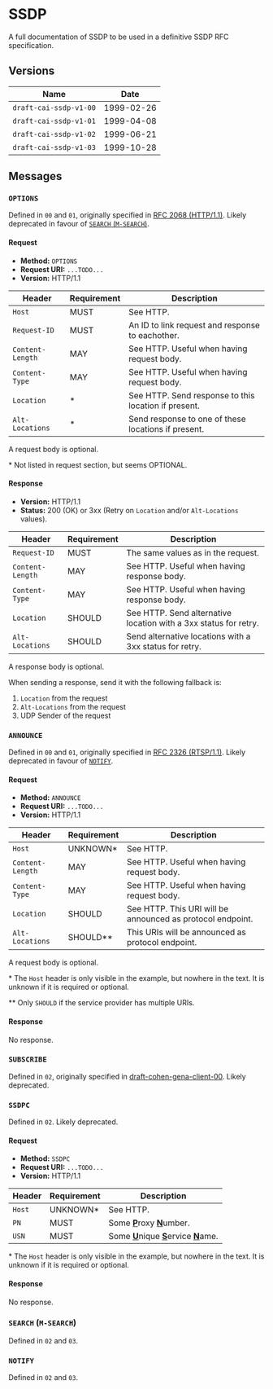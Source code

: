 # SSDP

A full documentation of SSDP to be used in a definitive SSDP RFC specification.

## Versions

| Name | Date |
| - | - |
| `draft-cai-ssdp-v1-00` | 1999-02-26 |
| `draft-cai-ssdp-v1-01` | 1999-04-08 |
| `draft-cai-ssdp-v1-02` | 1999-06-21 |
| `draft-cai-ssdp-v1-03` | 1999-10-28 |

## Messages

### `OPTIONS`

Defined in `00` and `01`, originally specified in [RFC 2068 (HTTP/1.1)](https://tools.ietf.org/html/rfc2068). Likely deprecated in favour of [`SEARCH` (`M-SEARCH`)](#search-m-search).

#### Request

 - **Method:** `OPTIONS`
 - **Request URI:** `...TODO...`
 - **Version:** HTTP/1.1

| Header | Requirement | Description |
| - | - | - |
| `Host` | MUST | See HTTP. |
| `Request-ID` | MUST | An ID to link request and response to eachother. |
| `Content-Length` | MAY | See HTTP. Useful when having request body. |
| `Content-Type` | MAY | See HTTP. Useful when having request body. |
| `Location` | \* | See HTTP. Send response to this location if present. |
| `Alt-Locations` | \* | Send response to one of these locations if present. |

A request body is optional.

\* Not listed in request section, but seems OPTIONAL.

#### Response

 - **Version:** HTTP/1.1
 - **Status:** 200 (OK) or 3xx (Retry on `Location` and/or `Alt-Locations` values).

| Header | Requirement | Description |
| - | - | - |
| `Request-ID` | MUST | The same values as in the request. |
| `Content-Length` | MAY | See HTTP. Useful when having response body. |
| `Content-Type` | MAY | See HTTP. Useful when having response body. |
| `Location` | SHOULD | See HTTP. Send alternative location with a 3xx status for retry. |
| `Alt-Locations` | SHOULD | Send alternative locations with a 3xx status for retry. |

A response body is optional.

When sending a response, send it with the following fallback is:
 1. `Location` from the request
 2. `Alt-Locations` from the request
 3. UDP Sender of the request

### `ANNOUNCE`

Defined in `00` and `01`, originally specified in [RFC 2326 (RTSP/1.1)](https://tools.ietf.org/html/rfc2326). Likely deprecated in favour of [`NOTIFY`](#notify).

#### Request

 - **Method:** `ANNOUNCE`
 - **Request URI:** `...TODO...`
 - **Version:** HTTP/1.1

| Header | Requirement | Description |
| - | - | - |
| `Host` | UNKNOWN\* | See HTTP. |
| `Content-Length` | MAY | See HTTP. Useful when having request body. |
| `Content-Type` | MAY | See HTTP. Useful when having request body. |
| `Location` | SHOULD | See HTTP. This URI will be announced as protocol endpoint. |
| `Alt-Locations` | SHOULD\*\* | This URIs will be announced as protocol endpoint. |

A request body is optional.

\* The `Host` header is only visible in the example, but nowhere in the text. It is unknown if it is required or optional.

\*\* Only `SHOULD` if the service provider has multiple URIs.

#### Response

No response.

### `SUBSCRIBE`

Defined in `02`, originally specified in [draft-cohen-gena-client-00](https://tools.ietf.org/html/draft-cohen-gena-client-00). Likely deprecated.

### `SSDPC`

Defined in `02`. Likely deprecated.

#### Request

 - **Method:** `SSDPC`
 - **Request URI:** `...TODO...`
 - **Version:** HTTP/1.1

| Header | Requirement | Description |
| - | - | - |
| `Host` | UNKNOWN\* | See HTTP. |
| `PN` | MUST | Some <ins>**P**</ins>roxy <ins>**N**</ins>umber. |
| `USN` | MUST |Some <ins>**U**</ins>nique <ins>**S**</ins>ervice <ins>**N**</ins>ame. |

\* The `Host` header is only visible in the example, but nowhere in the text. It is unknown if it is required or optional.

#### Response

No response.

### `SEARCH` (`M-SEARCH`)

Defined in `02` and `03`.

### `NOTIFY`

Defined in `02` and `03`.